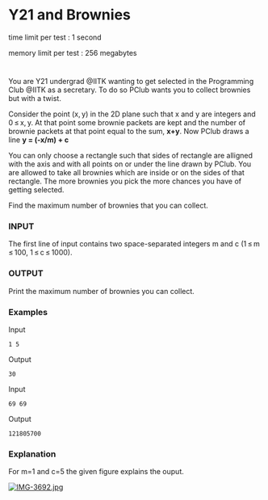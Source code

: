 
# Y21 and   Brownies


time limit per test : 1 second

memory limit per test : 256 megabytes

#



You are Y21 undergrad @IITK wanting to get selected
in the Programming Club @IITK as a secretary. To do 
so PClub wants you to collect brownies but with a twist.

Consider the point (x, y) in the 2D plane such that x and y are integers and 0 ≤ x, y.
At that point some brownie packets are kept and
the number of brownie packets at that point equal 
to the sum, **x+y**. Now PClub draws a line
**y = (-x/m) + c**

You can only choose a rectangle such that sides of
rectangle are alligned with the axis and with all points
on or under the line drawn by PClub. You are allowed to 
take all brownies which are inside or on the sides
of that rectangle. The more brownies you pick the more
chances you have of getting selected.

Find the maximum number of brownies that you can collect.

### INPUT

The first line of input contains two space-separated integers m and c (1 ≤ m ≤ 100, 1 ≤ c ≤ 1000).


### OUTPUT

Print the maximum number of brownies you can collect.

### Examples
Input
```
1 5
```

Output 
```
30
```




Input
```
69 69 
```

Output 
```
121805700
```

### Explanation

For m=1 and c=5 the given figure explains the ouput.


[![IMG-3692.jpg](https://i.postimg.cc/SN3DkfQQ/IMG-3692.jpg)](https://postimg.cc/tYdhzPV8)